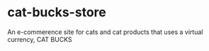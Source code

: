 # cat-bucks-store
An e-commerence site for cats and cat products that uses a virtual currency, CAT BUCKS
